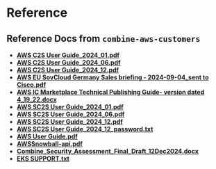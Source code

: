 # Reference

## Reference Docs from `combine-aws-customers`

- __[AWS C2S User Guide_2024_01.pdf](./AWS%20C2S%20User%20Guide_2024_01.pdf)__
- __[AWS C2S User Guide_2024_06.pdf](./AWS%20C2S%20User%20Guide_2024_06.pdf)__
- __[AWS C2S User Guide_2024_12.pdf](./AWS%20C2S%20User%20Guide_2024_12.pdf)__
- __[AWS EU SovCloud Germany Sales briefing - 2024-09-04_sent to Cisco.pdf](./AWS%20EU%20SovCloud%20Germany%20Sales%20briefing%20-%202024-09-04_sent%20to%20Cisco.pdf)__
- __[AWS IC Marketplace Technical Publishing Guide- version dated 4_19_22.docx](./AWS%20IC%20Marketplace%20Technical%20Publishing%20Guide-%20version%20dated%204_19_22.docx)__
- __[AWS SC2S User Guide_2024_01.pdf](./AWS%20SC2S%20User%20Guide_2024_01.pdf)__
- __[AWS SC2S User Guide_2024_06.pdf](./AWS%20SC2S%20User%20Guide_2024_06.pdf)__
- __[AWS SC2S User Guide_2024_12.pdf](./AWS%20SC2S%20User%20Guide_2024_12.pdf)__
- __[AWS SC2S User Guide_2024_12_password.txt](./AWS%20SC2S%20User%20Guide_2024_12_password.txt)__
- __[AWS User Guide.pdf](./AWS%20User%20Guide.pdf)__
- __[AWSSnowball-api.pdf](./AWSSnowball-api.pdf)__
- __[Combine_Security_Assessment_Final_Draft_12Dec2024.docx](./Combine_Security_Assessment_Final_Draft_12Dec2024.docx)__
- __[EKS SUPPORT.txt](./EKS%20SUPPORT.txt)__
